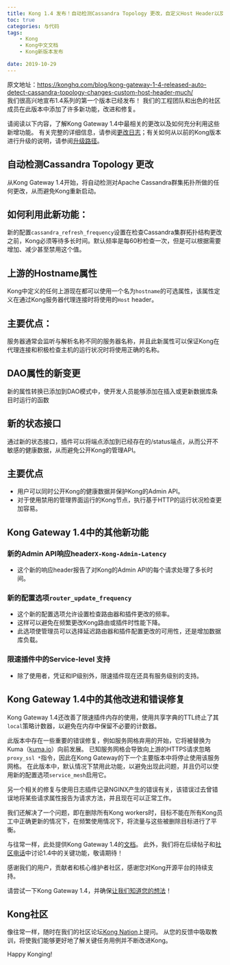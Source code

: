 ```yaml
---
title: Kong 1.4 发布！自动检测Cassandra Topology 更改，自定义Host Header以及更多功能！
toc: true
categories: 与代码
tags: 
	- Kong
	- Kong中文文档
	- Kong新版本发布

date: 2019-10-29
---
```


原文地址：https://konghq.com/blog/kong-gateway-1-4-released-auto-detect-cassandra-topology-changes-custom-host-header-much/  
我们很高兴地宣布1.4系列的第一个版本已经发布！
我们的工程团队和出色的社区成员在此版本中添加了许多新功能，改进和修复。

请阅读以下内容，了解Kong Gateway 1.4中最相关的更改以及如何充分利用这些新增功能。
有关完整的详细信息，请参阅[更改日志](https://github.com/Kong/kong/blob/1.4.0/CHANGELOG.md#140)；有关如何从以前的Kong版本进行升级的说明，请参阅[升级路径](https://github.com/Kong/kong/blob/1.4.0/UPGRADE.md#upgrade-to-140)。

## 自动检测Cassandra Topology 更改

从Kong Gateway 1.4开始，将自动检测对Apache Cassandra群集拓扑所做的任何更改，从而避免Kong重新启动。

## 如何利用此新功能：

新的配置`cassandra_refresh_frequency`设置在检查Cassandra集群拓扑结构更改之前，Kong必须等待多长时间。默认频率是每60秒检查一次，但是可以根据需要增加、减少甚至禁用这个值。

## 上游的Hostname属性

Kong中定义的任何上游现在都可以使用一个名为`hostname`的可选属性，该属性定义在通过Kong服务器代理连接时将使用的`Host` header。

## 主要优点：

服务器通常会监听与解析名称不同的服务器名称，并且此新属性可以保证Kong在代理连接和积极检查主机的运行状况时将使用正确的名称。

## DAO属性的新变更

新的属性转换已添加到DAO模式中，使开发人员能够添加在插入或更新数据库条目时运行的函数

## 新的状态接口

通过新的状态接口，插件可以将端点添加到已经存在的/status端点，从而公开不敏感的健康数据，从而避免公开Kong的管理API。

## 主要优点

- 用户可以同时公开Kong的健康数据并保护Kong的Admin API。
- 对于使用禁用的管理界面运行的Kong节点，执行基于HTTP的运行状况检查更加容易。

## Kong Gateway 1.4中的其他新功能

### 新的Admin API响应header`X-Kong-Admin-Latency`

- 这个新的响应header报告了对Kong的Admin API的每个请求处理了多长时间。

### 新的配置选项`router_update_frequency`

- 这个新的配置选项允许设置检查路由器和插件更改的频率。
- 这样可以避免在频繁更改Kong路由或插件时性能下降。
- 此选项使管理员可以选择延迟路由器和插件配置更改的可用性，还是增加数据库负载。

### 限速插件中的Service-level 支持

- 除了使用者，凭证和IP级别外，限速插件现在还具有服务级别的支持。

## Kong Gateway 1.4中的其他改进和错误修复

Kong Gateway 1.4还改善了限速插件内存的使用，使用共享字典的TTL终止了其`local`策略计数器，以避免在内存中保留不必要的计数器。

此版本中存在一些重要的错误修复，例如服务网格弃用的开始，它将被替换为Kuma（[kuma.io](http://kuma.io/)）向前发展。
已知服务网格会导致向上游的HTTPS请求忽略`proxy_ssl *`指令，因此在Kong Gateway的下一个主要版本中将停止使用该服务网格。
在此版本中，默认情况下禁用此功能，以避免出现此问题，并且仍可以使用新的配置选项`service_mesh`启用它。

另一个相关的修复与使用日志插件记录NGINX产生的错误有关，该错误过去曾错误地将某些请求属性报告为请求方法，并且现在可以正常工作。

我们还解决了一个问题，即在删除所有Kong workers时，目标不能在所有Kong员工中正确更新的情况下，在频繁使用情况下，将流量与这些被删除目标进行了平衡。

与往常一样，此处提供Kong Gateway 1.4的[文档](https://docs.konghq.com/)。
此外，我们将在后续帖子和[社区电话](https://konghq.com/community-call/)中讨论1.4中的关键功能，敬请期待！

感谢我们的用户，贡献者和核心维护者社区，感谢您对Kong开源平台的持续支持。

请尝试一下Kong Gateway 1.4，并确保[让我们知道您的想法](https://discuss.konghq.com/)！

## Kong社区

像往常一样，随时在我们的社区论坛[Kong Nation](https://discuss.konghq.com/)上提问。
从您的反馈中吸取教训，将使我们能够更好地了解关键任务用例并不断改进Kong。

Happy Konging!
